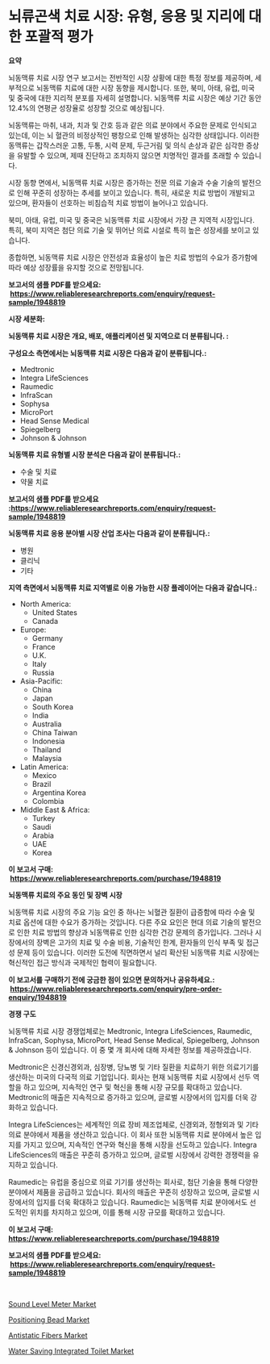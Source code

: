 <p><h1>뇌류곤색 치료 시장: 유형, 응용 및 지리에 대한 포괄적 평가</h1></p><p><strong>요약</strong></p>
<p><p>뇌동맥류 치료 시장 연구 보고서는 전반적인 시장 상황에 대한 특정 정보를 제공하며, 세부적으로 뇌동맥류 치료에 대한 시장 동향을 제시합니다. 또한, 북미, 아태, 유럽, 미국 및 중국에 대한 지리적 분포를 자세히 설명합니다. 뇌동맥류 치료 시장은 예상 기간 동안 12.4%의 연평균 성장율로 성장할 것으로 예상됩니다. </p><p>뇌동맥류는 마취, 내과, 치과 및 간호 등과 같은 의료 분야에서 주요한 문제로 인식되고 있는데, 이는 뇌 혈관의 비정상적인 팽창으로 인해 발생하는 심각한 상태입니다. 이러한 동맥류는 갑작스러운 고통, 두통, 시력 문제, 두근거림 및 의식 손상과 같은 심각한 증상을 유발할 수 있으며, 제때 진단하고 조치하지 않으면 치명적인 결과를 초래할 수 있습니다.</p><p>시장 동향 면에서, 뇌동맥류 치료 시장은 증가하는 전문 의료 기술과 수술 기술의 발전으로 인해 꾸준히 성장하는 추세를 보이고 있습니다. 특히, 새로운 치료 방법이 개발되고 있으며, 환자들이 선호하는 비침습적 치료 방법이 늘어나고 있습니다.</p><p>북미, 아태, 유럽, 미국 및 중국은 뇌동맥류 치료 시장에서 가장 큰 지역적 시장입니다. 특히, 북미 지역은 첨단 의료 기술 및 뛰어난 의료 시설로 특히 높은 성장세를 보이고 있습니다.</p><p>종합하면, 뇌동맥류 치료 시장은 안전성과 효율성이 높은 치료 방법의 수요가 증가함에 따라 예상 성장률을 유지할 것으로 전망됩니다.</p></p>
<p><strong>보고서의 샘플 PDF를 받으세요: &nbsp;<a href="https://www.reliableresearchreports.com/enquiry/request-sample/1948819">https://www.reliableresearchreports.com/enquiry/request-sample/1948819</a></strong></p>
<p><strong>시장 세분화:</strong></p>
<p><strong> 뇌동맥류 치료 시장은 개요, 배포, 애플리케이션 및 지역으로 더 분류됩니다. :</strong></p>
<p><strong>구성요소 측면에서는 뇌동맥류 치료 시장은 다음과 같이 분류됩니다.:</strong></p>
<p><ul><li>Medtronic</li><li>Integra LifeSciences</li><li>Raumedic</li><li>InfraScan</li><li>Sophysa</li><li>MicroPort</li><li>Head Sense Medical</li><li>Spiegelberg</li><li>Johnson & Johnson</li></ul></p>
<p><strong> 뇌동맥류 치료 유형별 시장 분석은 다음과 같이 분류됩니다.:</strong></p>
<p><ul><li>수술 및 치료</li><li>약물 치료</li></ul></p>
<p><strong>보고서의 샘플 PDF를 받으세요 :<a href="https://www.reliableresearchreports.com/enquiry/request-sample/1948819">https://www.reliableresearchreports.com/enquiry/request-sample/1948819</a></strong></p>
<p><strong> 뇌동맥류 치료 응용 분야별 시장 산업 조사는 다음과 같이 분류됩니다.:</strong></p>
<p><ul><li>병원</li><li>클리닉</li><li>기타</li></ul></p>
<p><strong>지역 측면에서 뇌동맥류 치료 지역별로 이용 가능한 시장 플레이어는 다음과 같습니다.:</strong></p>
<p><ul>
    <li>
        North America:
        <ul>
            <li>United States</li>
            <li>Canada</li>
        </ul>
    </li>
    <li>
        Europe:
        <ul>
            <li>Germany</li>
            <li>France</li>
            <li>U.K.</li>
            <li>Italy</li>
            <li>Russia</li>
        </ul>
    </li>
    <li>
        Asia-Pacific:
        <ul>
            <li>China</li>
            <li>Japan</li>
            <li>South Korea</li>
            <li>India</li>
            <li>Australia</li>
            <li>China Taiwan</li>
            <li>Indonesia</li>
            <li>Thailand</li>
            <li>Malaysia</li>
        </ul>
    </li>
    <li>
        Latin America:
        <ul>
            <li>Mexico</li>
            <li>Brazil</li>
            <li>Argentina Korea</li>
            <li>Colombia</li>
        </ul>
    </li>
    <li>
        Middle East & Africa:
        <ul>
            <li>Turkey</li>
            <li>Saudi</li>
            <li>Arabia</li>
            <li>UAE</li>
            <li>Korea</li>
        </ul>
    </li>
    </ul></p>
<p><strong>이 보고서 구매: &nbsp;<a href="https://www.reliableresearchreports.com/purchase/1948819">https://www.reliableresearchreports.com/purchase/1948819</a></strong></p>
<p><strong>뇌동맥류 치료의 주요 동인 및 장벽 시장</strong></p>
<p><p>뇌동맥류 치료 시장의 주요 기능 요인 중 하나는 뇌혈관 질환이 급증함에 따라 수술 및 치료 옵션에 대한 수요가 증가하는 것입니다. 다른 주요 요인은 현대 의료 기술의 발전으로 인한 치료 방법의 향상과 뇌동맥류로 인한 심각한 건강 문제의 증가입니다. 그러나 시장에서의 장벽은 고가의 치료 및 수술 비용, 기술적인 한계, 환자들의 인식 부족 및 접근성 문제 등이 있습니다. 이러한 도전에 직면하면서 널리 확산된 뇌동맥류 치료 시장에는 혁신적인 접근 방식과 국제적인 협력이 필요합니다.</p></p>
<p><strong>이 보고서를 구매하기 전에 궁금한 점이 있으면 문의하거나 공유하세요.: &nbsp;<a href="https://www.reliableresearchreports.com/enquiry/pre-order-enquiry/1948819">https://www.reliableresearchreports.com/enquiry/pre-order-enquiry/1948819</a></strong></p>
<p><strong>경쟁 구도</strong></p>
<p><p>뇌동맥류 치료 시장 경쟁업체로는 Medtronic, Integra LifeSciences, Raumedic, InfraScan, Sophysa, MicroPort, Head Sense Medical, Spiegelberg, Johnson & Johnson 등이 있습니다. 이 중 몇 개 회사에 대해 자세한 정보를 제공하겠습니다.</p><p>Medtronic은 신경신경외과, 심장병, 당뇨병 및 기타 질환을 치료하기 위한 의료기기를 생산하는 미국의 다국적 의료 기업입니다. 회사는 현재 뇌동맥류 치료 시장에서 선두 역할을 하고 있으며, 지속적인 연구 및 혁신을 통해 시장 규모를 확대하고 있습니다. Medtronic의 매출은 지속적으로 증가하고 있으며, 글로벌 시장에서의 입지를 더욱 강화하고 있습니다.</p><p>Integra LifeSciences는 세계적인 의료 장비 제조업체로, 신경외과, 정형외과 및 기타 의료 분야에서 제품을 생산하고 있습니다. 이 회사 또한 뇌동맥류 치료 분야에서 높은 입지를 가지고 있으며, 지속적인 연구와 혁신을 통해 시장을 선도하고 있습니다. Integra LifeSciences의 매출은 꾸준히 증가하고 있으며, 글로벌 시장에서 강력한 경쟁력을 유지하고 있습니다.</p><p>Raumedic는 유럽을 중심으로 의료 기기를 생산하는 회사로, 첨단 기술을 통해 다양한 분야에서 제품을 공급하고 있습니다. 회사의 매출은 꾸준히 성장하고 있으며, 글로벌 시장에서의 입지를 더욱 확대하고 있습니다. Raumedic는 뇌동맥류 치료 분야에서도 선도적인 위치를 차지하고 있으며, 이를 통해 시장 규모를 확대하고 있습니다.</p></p>
<p><strong>이 보고서 구매: &nbsp; <a href="https://www.reliableresearchreports.com/purchase/1948819">https://www.reliableresearchreports.com/purchase/1948819</a></strong></p>
<p><strong>보고서의 샘플 PDF를 받으세요: &nbsp;<a href="https://www.reliableresearchreports.com/enquiry/request-sample/1948819">https://www.reliableresearchreports.com/enquiry/request-sample/1948819</a></strong><strong></strong></p>
<p>&nbsp;</p>
<p><p><a href="https://view.publitas.com/reportprime-1/sound-level-meter-market-size-furnishes-valuable-information-encompassing-market-share-market-trends-and-projections-spanning-from-2024-to-2031/">Sound Level Meter Market</a></p><p><a href="https://github.com/FassouRP/Market-Research-Report-List-3/blob/main/positioning-bead-market.md">Positioning Bead Market</a></p><p><a href="https://eight-handstand-8fb.notion.site/Antistatic-Fibers-Market-Research-Report-Forecasted-for-Period-from-2024-2031-by-Market-Type-Mar-6f4343217f344291a83735dae4778e45">Antistatic Fibers Market</a></p><p><a href="https://github.com/rahu1506/Market-Research-Report-List-3/blob/main/water-saving-integrated-toilet-market.md">Water Saving Integrated Toilet Market</a></p></p>